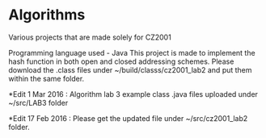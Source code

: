 # Algorithms
Various projects that are made solely for CZ2001

Programming language used - Java
This project is made to implement the hash function in both open and closed addressing schemes. 
Please download the .class files under ~/build/classs/cz2001_lab2 and put them within the same folder. 

*Edit 1 Mar 2016 : Algorithm lab 3 example class .java files uploaded under ~/src/LAB3 folder

*Edit 17 Feb 2016 : Please get the updated file under ~/src/cz2001_lab2 folder.

